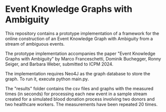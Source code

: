 # Event Knowledge Graphs with Ambiguity

This repository contains a prototype implementation of a framework for the online construction of an Event Knowledge Graph with Ambiguity from a stream of ambiguous events.

The prototype implementation accompanies the paper "Event Knowledge Graphs with Ambiguity" by Marco Franceschetti, Dominik Buchegger, Ronny Seiger, and Barbara Weber, submitted to ICPM 2024.

The implementation requires Neo4J as the graph database to store the graph. To run it, execute python main.py.

The "results" folder contains the csv files and graphs with the measured times (in seconds) for processing each new event in a sample stream created for a simulated blood donation process involving two donors and two healthcare workers. The measurements have been repeated 20 times.
